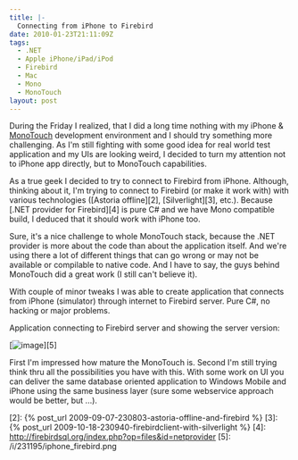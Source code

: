 ```yaml
---
title: |-
  Connecting from iPhone to Firebird
date: 2010-01-23T21:11:09Z
tags:
  - .NET
  - Apple iPhone/iPad/iPod
  - Firebird
  - Mac
  - Mono
  - MonoTouch
layout: post
---
```

During the Friday I realized, that I did a long time nothing with my iPhone & [MonoTouch][1] development environment and I should try something more challenging. As I'm still fighting with some good idea for real world test application and my UIs are looking weird, I decided to turn my attention not to iPhone app directly, but to MonoTouch capabilities.

As a true geek I decided to try to connect to Firebird from iPhone. Although, thinking about it, I'm trying to connect to Firebird (or make it work with) with various technologies ([Astoria offline][2], [Silverlight][3], etc.). Because [.NET provider for Firebird][4] is pure C# and we have Mono compatible build, I deduced that it should work with iPhone too.

Sure, it's a nice challenge to whole MonoTouch stack, because the .NET provider is more about the code than about the application itself. And we're using there a lot of different things that can go wrong or may not be available or compilable to native code. And I have to say, the guys behind MonoTouch did a great work (I still can't believe it).

With couple of minor tweaks I was able to create application that connects from iPhone (simulator) through internet to Firebird server. Pure C#, no hacking or major problems.

Application connecting to Firebird server and showing the server version:

[![image](/i/231195/iphone_firebird_thumb.jpg)][5]

First I'm impressed how mature the MonoTouch is. Second I'm still trying think thru all the possibilities you have with this. With some work on UI you can deliver the same database oriented application to Windows Mobile and iPhone using the same business layer (sure some webservice approach would be better, but ...).

[1]: http://monotouch.net/
[2]: {% post_url 2009-09-07-230803-astoria-offline-and-firebird %}
[3]: {% post_url 2009-10-18-230940-firebirdclient-with-silverlight %}
[4]: http://firebirdsql.org/index.php?op=files&id=netprovider
[5]: /i/231195/iphone_firebird.png